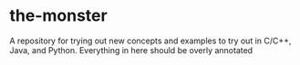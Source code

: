# the-monster
A repository for trying out new concepts and examples to try out in C/C++, Java, and Python. Everything in here should be overly annotated  
